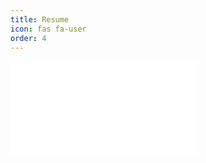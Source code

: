 ```yaml
---
title: Resume
icon: fas fa-user
order: 4
---
```


<embed src="/assets/resume-0-compressed.pdf" type="application/pdf"/>


